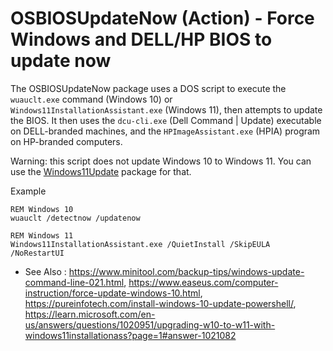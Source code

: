 # OSBIOSUpdateNow (Action) - Force Windows and DELL/HP BIOS to update now

The OSBIOSUpdateNow package uses a DOS script to execute the
`wuauclt.exe` command (Windows 10) or `Windows11InstallationAssistant.exe`
(Windows 11), then attempts to update the BIOS. It then uses
the `dcu-cli.exe` (Dell Command | Update) executable on DELL-branded
machines, and the `HPImageAssistant.exe` (HPIA) program on HP-branded
computers.

Warning: this script does not update Windows 10 to Windows 11. You can
use the [Windows11Update](../windows11update/) package for that.

Example
```dos
REM Windows 10
wuauclt /detectnow /updatenow

REM Windows 11
Windows11InstallationAssistant.exe /QuietInstall /SkipEULA /NoRestartUI 
```

* See Also : https://www.minitool.com/backup-tips/windows-update-command-line-021.html,
	https://www.easeus.com/computer-instruction/force-update-windows-10.html,
	https://pureinfotech.com/install-windows-10-update-powershell/,
	https://learn.microsoft.com/en-us/answers/questions/1020951/upgrading-w10-to-w11-with-windows11installationass?page=1#answer-1021082
